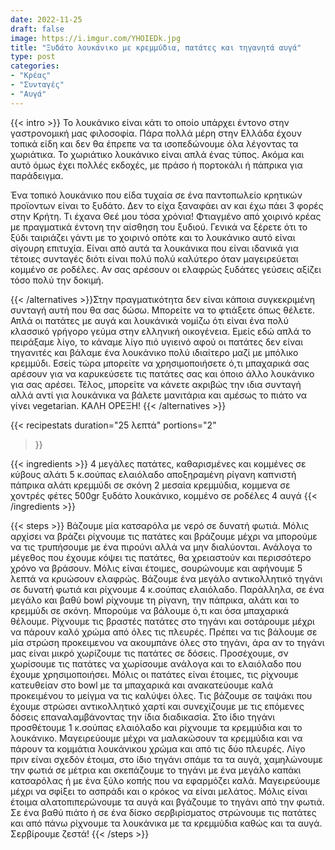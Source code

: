 ```yaml
---
date: 2022-11-25
draft: false
image: https://i.imgur.com/YHOIEDk.jpg
title: "Ξυδάτο λουκάνικο με κρεμμύδια, πατάτες και τηγανητά αυγά"
type: post
categories:
- "Κρέας"
- "Συνταγές"
- "Αυγά"
---
```


{{< intro >}}
Το λουκάνικο είναι κάτι το οποίο υπάρχει έντονο στην γαστρονομική μας φιλοσοφία. Πάρα πολλά μέρη στην Ελλάδα έχουν τοπικά είδη και δεν θα έπρεπε να τα ισοπεδώνουμε όλα λέγοντας τα χωριάτικα. Το χωριάτικο λουκάνικο είναι απλά ένας τύπος. Ακόμα και αυτό όμως έχει πολλές εκδοχές, με πράσο ή πορτοκάλι ή πάπρικα για παράδειγμα.

Ένα τοπικό λουκάνικο που είδα τυχαία σε ένα παντοπωλείο κρητικών προϊοντων είναι το ξυδάτο. Δεν το είχα ξαναφάει αν και έχω πάει 3 φορές στην Κρήτη. Τι έχανα Θεέ μου τόσα χρόνια! Φτιαγμένο από χοιρινό κρέας με πραγματικά έντονη την αίσθηση του ξυδιού. Γενικά να ξέρετε ότι το ξύδι ταιριάζει γάντι με το χοιρινό οπότε και το λουκάνικο αυτό είναι σίγουρη επιτυχία. Είναι από αυτά τα λουκάνικα που είναι ιδανικά για τέτοιες συνταγές διότι είναι πολύ πολύ καλύτερο όταν μαγειρεύεται κομμένο σε ροδέλες. Αν σας αρέσουν οι ελαφρώς ξυδάτες γεύσεις αξίζει τόσο πολύ την δοκιμή.

{{< /alternatives >}}Στην πραγματικότητα δεν είναι κάποια συγκεκριμένη συνταγή αυτή που θα σας δώσω. Μπορείτε να το φτιάξετε όπως θέλετε. Απλά οι πατάτες με αυγά και λουκάνικά νομίζω ότι είναι ένα  πολύ κλασσικό γρήγορο γεύμα στην ελληνική οικογένεια. Εμείς εδώ απλά το πειράξαμε λίγο, το κάναμε λίγο πιό υγιεινό αφού οι πατάτες δεν είναι τηγανιτές και βάλαμε ένα λουκάνικο πολύ ιδιαίτερο μαζί με μπόλικο κρεμμύδι. Εσείς τώρα μπορείτε να χρησιμοποιήσετε ό,τι μπαχαρικά σας αρέσουν για να καρυκεύσετε τις πατάτες σας και όποιο άλλο λουκάνικο για σας αρέσει. Τέλος, μπορείτε να κάνετε ακριβώς την ιδια συνταγή αλλά αντί για λουκάνικα να βάλετε μανιτάρια και αμέσως το πιάτο να γίνει vegetarian. ΚΑΛΗ ΟΡΕΞΗ!
{{< /alternatives >}}


{{< recipestats 
    duration="25 λεπτά"
    portions="2"
>}}

{{< ingredients >}}
4 μεγάλες πατάτες, καθαρισμένες και κομμένες σε κύβους
αλάτι
5 κ.σούπας ελαιόλαδο
αποξηραμένη ρίγανη 
καπνιστή πάπρικα
αλάτι
κρεμμύδι σε σκόνη
2 μεσαία κρεμμύδια, κομμενα σε χοντρές φέτες
500gr ξυδάτο λουκάνικο, κομμένο σε ροδέλες
4 αυγά
{{< /ingredients >}}

{{< steps >}}
Βάζουμε μία κατσαρόλα με νερό σε δυνατή φωτιά. Μόλις αρχίσει να βράζει ρίχνουμε τις πατάτες και βράζουμε μέχρι να μπορούμε να τις τρυπήσουμε με ένα πιρούνι αλλά να μην διαλύονται. Ανάλογα το μέγεθος που έχουμε κόψει τις πατάτες, θα χρειαστούν και περισσότερο χρόνο να βράσουν.
Μόλις είναι έτοιμες, σουρώνουμε και αφήνουμε 5 λεπτά να κρυώσουν ελαφρώς.
Βάζουμε ένα μεγάλο αντικολλητικό τηγάνι σε δυνατή φωτιά και ρίχνουμε 4 κ.σούπας ελαιόλαδο. Παράλληλα, σε ένα μεγάλο και βαθύ bowl ρίχνουμε τη ρίγανη, την πάπρικα, αλάτι και το κρεμμύδι σε σκόνη. Μπορούμε να βάλουμε ό,τι και όσα μπαχαρικά θέλουμε.
Ρίχνουμε τις βραστές πατάτες στο τηγάνι και σοτάρουμε μέχρι να πάρουν καλό χρώμα από όλες τις πλευρές. Πρέπει να τις βάλουμε σε μία στρώση προκειμενου να ακουμπάνε όλες στο τηγάνι, άρα αν το τηγάνι μας είναι μικρό χωρίζουμε τις πατάτες σε δόσεις. Προσέχουμε, σν χωρίσουμε τις πατάτες να χωρίσουμε ανάλογα και το ελαιόλαδο που έχουμε χρησιμοποιήσει.
Μόλις οι πατάτες είναι έτοιμες, τις ρίχνουμε κατευθείαν στο bowl με τα μπαχαρικά και ανακατεύουμε καλά προκειμένου το μείγμα να τις καλύψει όλες. Τις βάζουμε σε ταψάκι που έχουμε στρώσει αντικολλητικό χαρτί και συνεχίζουμε με τις επόμενες δόσεις επαναλαμβάνοντας την ίδια διαδικασία. 
Στο ίδιο τηγάνι προσθέτουμε 1 κ.σούπας ελαιόλαδο και ρίχνουμε τα κρεμμύδια και το λουκάνικο. Μαγειρεύουμε μέχρι να μαλακώσουν τα κρεμμύδια και να πάρουν τα κομμάτια λουκάνικου χρώμα και από τις δύο πλευρές.
Λίγο πριν είναι σχεδόν έτοιμα, στο ίδιο τηγάνι σπάμε τα τα αυγά, χαμηλώνουμε την φωτιά σε μέτρια και σκεπάζουμε το τηγάνι με ένα μεγάλο καπάκι κατσαρόλας ή με ένα ξύλο κοπής που να εφαρμόζει καλά. Μαγειρεύουμε μέχρι να σφίξει το ασπράδι και ο κρόκος να είναι μελάτος. Μόλις είναι έτοιμα αλατοπιπερώνουμε τα αυγά και βγάζουμε το τηγάνι από την φωτιά.
Σε ένα βαθύ πιάτο ή σε ένα δίσκο σερβιρίσματος στρώνουμε τις πατάτες και από πάνω ρίχνουμε τα λουκάνικα με τα κρεμμύδια καθώς και τα αυγά. Σερβίρουμε ζεστά!
{{< /steps >}}